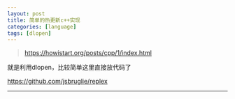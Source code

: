 ```yaml
---
layout: post
title: 简单的热更新c++实现
categories: [language]
tags: [dlopen]
---
```


> https://howistart.org/posts/cpp/1/index.html

<!-- more -->

就是利用dlopen，比较简单这里直接放代码了

https://github.com/jsbruglie/replex


---


